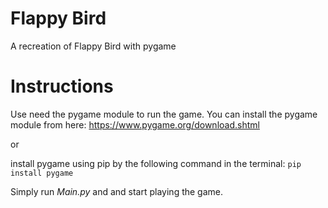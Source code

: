 # Flappy Bird
A recreation of Flappy Bird with pygame

# Instructions
Use need the pygame module to run the game.
You can install the pygame module from here: https://www.pygame.org/download.shtml

or 

install pygame using pip by the following command in the terminal:
`pip install pygame` 

Simply run *Main.py* and and start playing the game.



